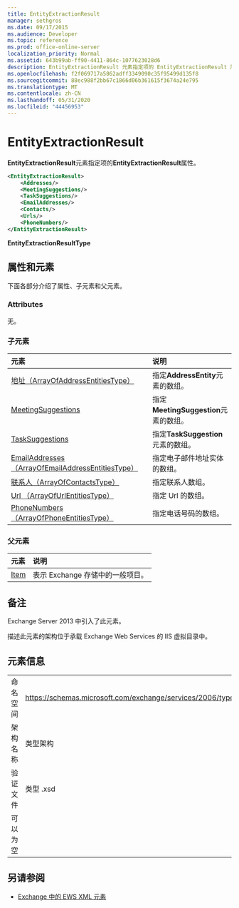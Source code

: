 ```yaml
---
title: EntityExtractionResult
manager: sethgros
ms.date: 09/17/2015
ms.audience: Developer
ms.topic: reference
ms.prod: office-online-server
localization_priority: Normal
ms.assetid: 643b99ab-ff90-4411-864c-1077623028d6
description: EntityExtractionResult 元素指定项的 EntityExtractionResult 属性。
ms.openlocfilehash: f2f069717a5862adff3349090c35f95499d135f8
ms.sourcegitcommit: 88ec988f2bb67c1866d06b361615f3674a24e795
ms.translationtype: MT
ms.contentlocale: zh-CN
ms.lasthandoff: 05/31/2020
ms.locfileid: "44456953"
---
```

# <a name="entityextractionresult"></a>EntityExtractionResult

**EntityExtractionResult**元素指定项的**EntityExtractionResult**属性。 
  
```XML
<EntityExtractionResult>
    <Addresses/>
    <MeetingSuggestions/>
    <TaskSuggestions/>
    <EmailAddresses/>
    <Contacts/>
    <Urls/>
    <PhoneNumbers/>
</EntityExtractionResult>
```

 **EntityExtractionResultType**
## <a name="attributes-and-elements"></a>属性和元素

下面各部分介绍了属性、子元素和父元素。
  
### <a name="attributes"></a>Attributes

无。
  
### <a name="child-elements"></a>子元素

|**元素**|**说明**|
|:-----|:-----|
|[地址（ArrayOfAddressEntitiesType）](addresses-arrayofaddressentitiestype.md) <br/> |指定**AddressEntity**元素的数组。  <br/> |
|[MeetingSuggestions](meetingsuggestions.md) <br/> |指定**MeetingSuggestion**元素的数组。  <br/> |
|[TaskSuggestions](tasksuggestions.md) <br/> |指定**TaskSuggestion**元素的数组。  <br/> |
|[EmailAddresses （ArrayOfEmailAddressEntitiesType）](emailaddresses-arrayofemailaddressentitiestype.md) <br/> |指定电子邮件地址实体的数组。  <br/> |
|[联系人（ArrayOfContactsType）](contacts-arrayofcontactstype.md) <br/> |指定联系人数组。  <br/> |
|[Url （ArrayOfUrlEntitiesType）](urls-arrayofurlentitiestype.md) <br/> |指定 Url 的数组。  <br/> |
|[PhoneNumbers （ArrayOfPhoneEntitiesType）](phonenumbers-arrayofphoneentitiestype.md) <br/> |指定电话号码的数组。  <br/> |
   
### <a name="parent-elements"></a>父元素

|**元素**|**说明**|
|:-----|:-----|
|[Item](item.md) <br/> |表示 Exchange 存储中的一般项目。  <br/> |
   
## <a name="remarks"></a>备注

Exchange Server 2013 中引入了此元素。
  
描述此元素的架构位于承载 Exchange Web Services 的 IIS 虚拟目录中。
  
## <a name="element-information"></a>元素信息

|||
|:-----|:-----|
|命名空间  <br/> |https://schemas.microsoft.com/exchange/services/2006/types  <br/> |
|架构名称  <br/> |类型架构  <br/> |
|验证文件  <br/> |类型 .xsd  <br/> |
|可以为空  <br/> ||
   
## <a name="see-also"></a>另请参阅



- [Exchange 中的 EWS XML 元素](ews-xml-elements-in-exchange.md)

